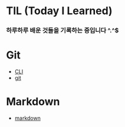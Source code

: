 # TIL (Today I Learned)
### 하루하루 배운 것들을 기록하는 중입니다 ^.^$ 


# Git
- [CLI](Git/cli.md)
- [git](Git/git.md)



# Markdown
- [markdown](Markdown/markdown.md)